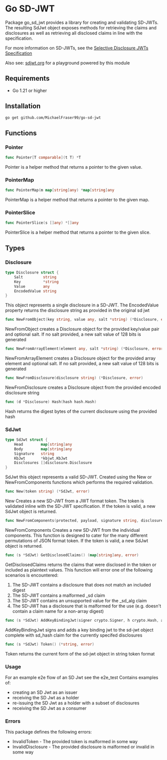# Go SD-JWT
Package go_sd_jwt provides a library for creating and validating SD-JWTs. The
resulting SdJwt object exposes methods for retrieving the claims and disclosures
as well as retrieving all disclosed claims in line with the specification.

For more information on SD-JWTs, see the [Selective Disclosure JWTs Specification](https://datatracker.ietf.org/doc/draft-ietf-oauth-selective-disclosure-jwt/)

Also see: [sdjwt.org](https://sdjwt.org/) for a playground powered by this module

## Requirements
- Go 1.21 or higher

## Installation
```bash
go get github.com/MichaelFraser99/go-sd-jwt
```

## Functions
### Pointer
```go
func Pointer[T comparable](t T) *T
```
Pointer is a helper method that returns a pointer to the given value.


### PointerMap
```go
func PointerMap(m map[string]any) *map[string]any
```
PointerMap is a helper method that returns a pointer to the given map.

### PointerSlice
```go
func PointerSlice(s []any) *[]any
```
PointerSlice is a helper method that returns a pointer to the given slice.


## Types
### Disclosure
```go
type Disclosure struct {
    Salt         string
    Key          *string
    Value        any
    EncodedValue string
}
```
This object represents a single disclosure in a SD-JWT. The EncodedValue property returns the disclosure string as provided in the original sd jwt

```go
func NewFromObject(key string, value any, salt *string) (*Disclosure, error)
```
NewFromObject creates a Disclosure object for the provided key/value pair and optional salt. If no salt provided, a new salt value of 128 bits is generated

```go
func NewFromArrayElement(element any, salt *string) (*Disclosure, error)
```
NewFromArrayElement creates a Disclosure object for the provided array element and optional salt. If no salt provided, a new salt value of 128 bits is generated

```go
func NewFromDisclosure(disclosure string) (*Disclosure, error)
```
NewFromDisclosure creates a Disclosure object from the provided encoded disclosure string

```go
func (d *Disclosure) Hash(hash hash.Hash)
```
Hash returns the digest bytes of the current disclosure using the provided hash

### SdJwt
```go
type SdJwt struct {
    Head        map[string]any
    Body        map[string]any
    Signature   string
    KbJwt       *kbjwt.KbJwt
    Disclosures []disclosure.Disclosure
}
```
SdJwt this object represents a valid SD-JWT. Created using the New or NewFromComponents functions
which performs the required validation.

```go
func New(token string) (*SdJwt, error)
```
New Creates a new SD-JWT from a JWT format token. The token is
validated inline with the SD-JWT specification. If the token is valid,
a new SdJwt object is returned.

```go
func NewFromComponents(protected, payload, signature string, disclosures []string, kbJwt *string) (*SdJwt, error)
```
NewFromComponents Creates a new SD-JWT from the individual components. This function
is designed to cater for the many different permutations of JSON format token.
If the token is valid, a new SdJwt object is returned.

```go
func (s *SdJwt) GetDisclosedClaims() (map[string]any, error)
```
GetDisclosedClaims returns the claims that were disclosed in the token or
included as plaintext values. This function will error one of the following
scenarios is encountered:
1. The SD-JWT contains a disclosure that does not
match an included digest
2. The SD-JWT contains a malformed _sd claim
3. The SD-JWT contains an unsupported value for the _sd_alg claim
4. The SD-JWT has a disclosure that is malformed for the use (e.g. doesn't contain a claim
name for a non-array digest)

```go
func (s *SdJwt) AddKeyBindingJwt(signer crypto.Signer, h crypto.Hash, alg, aud, nonce string) error
```
AddKeyBindingJwt signs and adds a key binding jwt to the sd-jwt object
complete with sd_hash claim for the currently specifed disclosures

```go
func (s *SdJwt) Token() (*string, error)
```
Token returns the current form of the sd-jwt object in string token format

### Usage
For an example e2e flow of an SD Jwt see the e2e_test
Contains examples of:
- creating an SD Jwt as an issuer
- receiving the SD Jwt as a holder
- re-issuing the SD Jwt as a holder with a subset of disclosures
- receiving the SD Jwt as a consumer

### Errors
This package defines the following errors:
- InvalidToken - The provided token is malformed in some way
- InvalidDisclosure - The provided disclosure is malformed or invalid in some way
